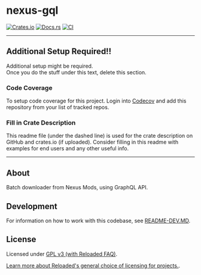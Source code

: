 # nexus-gql

[![Crates.io](https://img.shields.io/crates/v/nexus-gql.svg)](https://crates.io/crates/nexus-gql)
[![Docs.rs](https://docs.rs/nexus-gql/badge.svg)](https://docs.rs/nexus-gql)
[![CI](https://github.com/Sewer56/nexus-gql/actions/workflows/rust.yml/badge.svg)](https://github.com/Sewer56/nexus-gql/actions)

-----------------------

## Additional Setup Required!!

Additional setup might be required.  
Once you do the stuff under this text, delete this section.  

### Code Coverage
To setup code coverage for this project. Login into [Codecov][codecov] and add this repository from your list of tracked repos.

### Fill in Crate Description

This readme file (under the dashed line) is used for the crate description on GitHub and
crates.io (if uploaded). Consider filling in this readme with examples for end users and any
other useful info.

-----------------------

## About

Batch downloader from Nexus Mods, using GraphQL API.

## Development

For information on how to work with this codebase, see [README-DEV.MD](README-DEV.MD).

## License

Licensed under [GPL v3 (with Reloaded FAQ)](./LICENSE).  

[Learn more about Reloaded's general choice of licensing for projects.][reloaded-license].  

[codecov]: https://about.codecov.io/
[crates-io-key]: https://crates.io/settings/tokens
[nuget-key]: https://www.nuget.org/account/apikeys
[reloaded-license]: https://reloaded-project.github.io/Reloaded.MkDocsMaterial.Themes.R2/Pages/license/